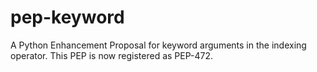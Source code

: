 pep-keyword
===========

A Python Enhancement Proposal for keyword arguments in the indexing operator.
This PEP is now registered as PEP-472.
